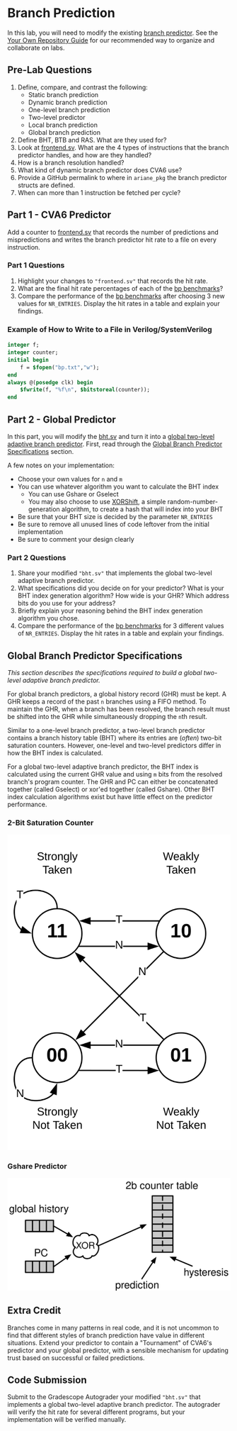 
# Branch Prediction

In this lab, you will need to modify the existing [branch predictor](https://github.com/openhwgroup/cva6/blob/6deffb27d7f031341e33e84c422a19e39095aa6c/core/frontend/bht.sv). See the [Your Own Repository Guide](../guides/your-own-repo.md) for our recommended way to organize and collaborate on labs.

## Pre-Lab Questions

1. Define, compare, and contrast the following:
    * Static branch prediction
    * Dynamic branch prediction
    * One-level branch prediction
    * Two-level predictor
    * Local branch prediction
    * Global branch prediction
2. Define BHT, BTB and RAS. What are they used for?
3. Look at [frontend.sv](https://github.com/openhwgroup/cva6/blob/6deffb27d7f031341e33e84c422a19e39095aa6c/core/frontend/frontend.sv). What are the 4 types of instructions that the branch predictor handles, and how are they handled?
4. How is a branch resolution handled?
5. What kind of dynamic branch predictor does CVA6 use?
6. Provide a GitHub permalink to where in `ariane_pkg` the branch predictor structs are defined.
7. When can more than 1 instruction be fetched per cycle?

## Part 1 - CVA6 Predictor

Add a counter to [frontend.sv](https://github.com/openhwgroup/cva6/blob/6deffb27d7f031341e33e84c422a19e39095aa6c/core/frontend/frontend.sv) that records the number of predictions and mispredictions and writes the branch predictor hit rate to a file on every instruction.

### Part 1 Questions

1. Highlight your changes to `"frontend.sv"` that records the hit rate.
2. What are the final hit rate percentages of each of the [bp benchmarks](https://github.com/sifferman/labs-with-cva6/tree/main/programs/bp)?
3. Compare the performance of the [bp benchmarks](https://github.com/sifferman/labs-with-cva6/tree/main/programs/bp) after choosing 3 new values for `NR_ENTRIES`. Display the hit rates in a table and explain your findings.

### Example of How to Write to a File in Verilog/SystemVerilog

```systemverilog
integer f;
integer counter;
initial begin
    f = $fopen("bp.txt","w");
end
always @(posedge clk) begin
    $fwrite(f, "%f\n", $bitstoreal(counter));
end
```

## Part 2 - Global Predictor

In this part, you will modify the [bht.sv](https://github.com/openhwgroup/cva6/blob/6deffb27d7f031341e33e84c422a19e39095aa6c/core/frontend/bht.sv) and turn it into a [global two-level adaptive branch predictor](https://en.wikipedia.org/wiki/Branch_predictor#Global_branch_prediction). First, read through the [Global Branch Predictor Specifications](#global-branch-predictor-specifications) section.

A few notes on your implementation:

* Choose your own values for `n` and `m`
* You can use whatever algorithm you want to calculate the BHT index
    * You can use Gshare or Gselect
    * You may also choose to use [XORShift](https://en.wikipedia.org/wiki/Xorshift), a simple random-number-generation algorithm, to create a hash that will index into your BHT
* Be sure that your BHT size is decided by the parameter `NR_ENTRIES`
* Be sure to remove all unused lines of code leftover from the initial implementation
* Be sure to comment your design clearly

### Part 2 Questions

1. Share your modified `"bht.sv"` that implements the global two-level adaptive branch predictor.
2. What specifications did you decide on for your predictor? What is your BHT index generation algorithm? How wide is your GHR? Which address bits do you use for your address?
3. Briefly explain your reasoning behind the BHT index generation algorithm you chose.
4. Compare the performance of the [bp benchmarks](https://github.com/sifferman/labs-with-cva6/tree/main/programs/bp) for 3 different values of `NR_ENTRIES`. Display the hit rates in a table and explain your findings.

## Global Branch Predictor Specifications

*This section describes the specifications required to build a global two-level adaptive branch predictor.*

For global branch predictors, a global history record (GHR) must be kept. A GHR keeps a record of the past `n` branches using a FIFO method. To maintain the GHR, when a branch has been resolved, the branch result must be shifted into the GHR while simultaneously dropping the `n`th result.

Similar to a one-level branch predictor, a two-level branch predictor contains a branch history table (BHT) where its entries are (*often*) two-bit saturation counters. However, one-level and two-level predictors differ in how the BHT index is calculated.

For a global two-level adaptive branch predictor, the BHT index is calculated using the current GHR value and using `m` bits from the resolved branch's program counter. The GHR and PC can either be concatenated together (called Gselect) or xor'ed together (called Gshare). Other BHT index calculation algorithms exist but have little effect on the predictor performance.

### 2-Bit Saturation Counter

[![](./bp/2bc-fsm.svg)](https://docs.boom-core.org/en/latest/sections/branch-prediction/backing-predictor.html#the-two-bit-counter-tables)

### Gshare Predictor

[![](./bp/2bc-prediction.svg)](https://docs.boom-core.org/en/latest/sections/branch-prediction/backing-predictor.html#the-two-bit-counter-tables)

## Extra Credit

Branches come in many patterns in real code, and it is not uncommon to find that different styles of branch prediction have value in different situations. Extend your predictor to contain a "Tournament" of CVA6's predictor and your global predictor, with a sensible mechanism for updating trust based on successful or failed predictions.

## Code Submission

Submit to the Gradescope Autograder your modified `"bht.sv"` that implements a global two-level adaptive branch predictor. The autograder will verify the hit rate for several different programs, but your implementation will be verified manually.
